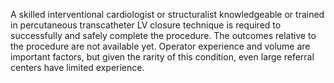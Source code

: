 A skilled interventional cardiologist or structuralist knowledgeable or trained in percutaneous transcatheter LV closure technique is required to successfully and safely complete the procedure. The outcomes relative to the procedure are not available yet. Operator experience and volume are important factors, but given the rarity of this condition, even large referral centers have limited experience.